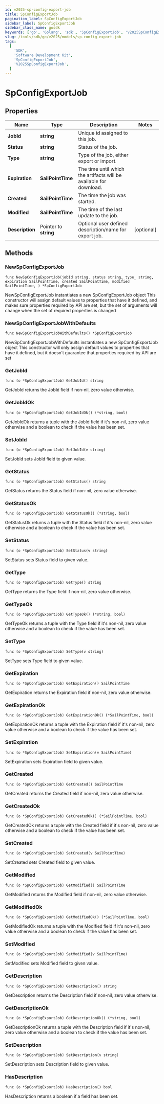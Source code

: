 ```yaml
---
id: v2025-sp-config-export-job
title: SpConfigExportJob
pagination_label: SpConfigExportJob
sidebar_label: SpConfigExportJob
sidebar_class_name: gosdk
keywords: ['go', 'Golang', 'sdk', 'SpConfigExportJob', 'V2025SpConfigExportJob']
slug: /tools/sdk/go/v2025/models/sp-config-export-job
tags:
  [
    'SDK',
    'Software Development Kit',
    'SpConfigExportJob',
    'V2025SpConfigExportJob',
  ]
---
```


# SpConfigExportJob

## Properties

| Name | Type | Description | Notes |
| --- | --- | --- | --- |
| **JobId** | **string** | Unique id assigned to this job. |
| **Status** | **string** | Status of the job. |
| **Type** | **string** | Type of the job, either export or import. |
| **Expiration** | **SailPointTime** | The time until which the artifacts will be available for download. |
| **Created** | **SailPointTime** | The time the job was started. |
| **Modified** | **SailPointTime** | The time of the last update to the job. |
| **Description** | Pointer to **string** | Optional user defined description/name for export job. | [optional] |

## Methods

### NewSpConfigExportJob

`func NewSpConfigExportJob(jobId string, status string, type_ string, expiration SailPointTime, created SailPointTime, modified SailPointTime, ) *SpConfigExportJob`

NewSpConfigExportJob instantiates a new SpConfigExportJob object This constructor will assign default values to properties that have it defined, and makes sure properties required by API are set, but the set of arguments will change when the set of required properties is changed

### NewSpConfigExportJobWithDefaults

`func NewSpConfigExportJobWithDefaults() *SpConfigExportJob`

NewSpConfigExportJobWithDefaults instantiates a new SpConfigExportJob object This constructor will only assign default values to properties that have it defined, but it doesn't guarantee that properties required by API are set

### GetJobId

`func (o *SpConfigExportJob) GetJobId() string`

GetJobId returns the JobId field if non-nil, zero value otherwise.

### GetJobIdOk

`func (o *SpConfigExportJob) GetJobIdOk() (*string, bool)`

GetJobIdOk returns a tuple with the JobId field if it's non-nil, zero value otherwise and a boolean to check if the value has been set.

### SetJobId

`func (o *SpConfigExportJob) SetJobId(v string)`

SetJobId sets JobId field to given value.

### GetStatus

`func (o *SpConfigExportJob) GetStatus() string`

GetStatus returns the Status field if non-nil, zero value otherwise.

### GetStatusOk

`func (o *SpConfigExportJob) GetStatusOk() (*string, bool)`

GetStatusOk returns a tuple with the Status field if it's non-nil, zero value otherwise and a boolean to check if the value has been set.

### SetStatus

`func (o *SpConfigExportJob) SetStatus(v string)`

SetStatus sets Status field to given value.

### GetType

`func (o *SpConfigExportJob) GetType() string`

GetType returns the Type field if non-nil, zero value otherwise.

### GetTypeOk

`func (o *SpConfigExportJob) GetTypeOk() (*string, bool)`

GetTypeOk returns a tuple with the Type field if it's non-nil, zero value otherwise and a boolean to check if the value has been set.

### SetType

`func (o *SpConfigExportJob) SetType(v string)`

SetType sets Type field to given value.

### GetExpiration

`func (o *SpConfigExportJob) GetExpiration() SailPointTime`

GetExpiration returns the Expiration field if non-nil, zero value otherwise.

### GetExpirationOk

`func (o *SpConfigExportJob) GetExpirationOk() (*SailPointTime, bool)`

GetExpirationOk returns a tuple with the Expiration field if it's non-nil, zero value otherwise and a boolean to check if the value has been set.

### SetExpiration

`func (o *SpConfigExportJob) SetExpiration(v SailPointTime)`

SetExpiration sets Expiration field to given value.

### GetCreated

`func (o *SpConfigExportJob) GetCreated() SailPointTime`

GetCreated returns the Created field if non-nil, zero value otherwise.

### GetCreatedOk

`func (o *SpConfigExportJob) GetCreatedOk() (*SailPointTime, bool)`

GetCreatedOk returns a tuple with the Created field if it's non-nil, zero value otherwise and a boolean to check if the value has been set.

### SetCreated

`func (o *SpConfigExportJob) SetCreated(v SailPointTime)`

SetCreated sets Created field to given value.

### GetModified

`func (o *SpConfigExportJob) GetModified() SailPointTime`

GetModified returns the Modified field if non-nil, zero value otherwise.

### GetModifiedOk

`func (o *SpConfigExportJob) GetModifiedOk() (*SailPointTime, bool)`

GetModifiedOk returns a tuple with the Modified field if it's non-nil, zero value otherwise and a boolean to check if the value has been set.

### SetModified

`func (o *SpConfigExportJob) SetModified(v SailPointTime)`

SetModified sets Modified field to given value.

### GetDescription

`func (o *SpConfigExportJob) GetDescription() string`

GetDescription returns the Description field if non-nil, zero value otherwise.

### GetDescriptionOk

`func (o *SpConfigExportJob) GetDescriptionOk() (*string, bool)`

GetDescriptionOk returns a tuple with the Description field if it's non-nil, zero value otherwise and a boolean to check if the value has been set.

### SetDescription

`func (o *SpConfigExportJob) SetDescription(v string)`

SetDescription sets Description field to given value.

### HasDescription

`func (o *SpConfigExportJob) HasDescription() bool`

HasDescription returns a boolean if a field has been set.
